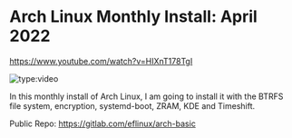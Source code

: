 # Arch Linux Monthly Install: April 2022

<https://www.youtube.com/watch?v=HIXnT178TgI>

![type:video](https://www.youtube.com/embed/HIXnT178TgI)

In this monthly install of Arch Linux, I am going to install it with the BTRFS file system, encryption, systemd-boot, ZRAM, KDE and Timeshift.

Public Repo: <https://gitlab.com/eflinux/arch-basic>